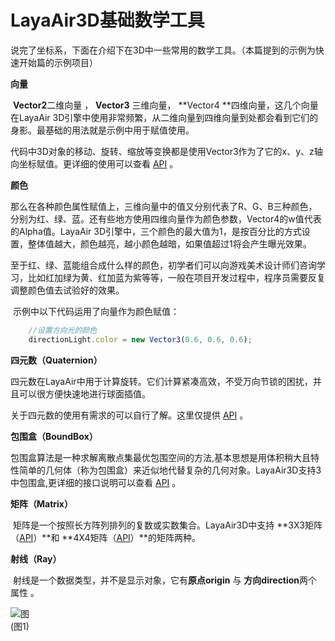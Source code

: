 # LayaAir3D基础数学工具	

说完了坐标系，下面在介绍下在3D中一些常用的数学工具。（本篇提到的示例为快速开始篇的示例项目）

**向量**

​	**Vector2**二维向量 ， **Vector3** 三维向量， **Vector4 **四维向量，这几个向量在LayaAir 3D引擎中使用非常频繁，从二维向量到四维向量到处都会看到它们的身影。最基础的用法就是示例中用于赋值使用。

​	代码中3D对象的移动、旋转、缩放等变换都是使用Vector3作为了它的x、y、z轴向坐标赋值。更详细的使用可以查看 [API](https://layaair2.ldc2.layabox.com/api2/Chinese/index.html?category=Core&class=laya.d3.math.Vector3) 。

**颜色**

​	那么在各种颜色属性赋值上，三维向量中的值又分别代表了R、G、B三种颜色，分别为红、绿、蓝。还有些地方使用四维向量作为颜色参数，Vector4的w值代表的Alpha值。LayaAir 3D引擎中，三个颜色的最大值为1，是按百分比的方式设置，整体值越大，颜色越亮，越小颜色越暗，如果值超过1将会产生曝光效果。

​	至于红、绿、蓝能组合成什么样的颜色，初学者们可以向游戏美术设计师们咨询学习，比如红加绿为黄、红加蓝为紫等等，一般在项目开发过程中，程序员需要反复调整颜色值去试验好的效果。

​	示例中以下代码运用了向量作为颜色赋值：

```typescript
	//设置方向光的颜色
	directionLight.color = new Vector3(0.6, 0.6, 0.6);
```

**四元数（Quaternion）**

​	四元数在LayaAir中用于计算旋转。它们计算紧凑高效，不受万向节锁的困扰，并且可以很方便快速地进行球面插值。

关于四元数的使用有需求的可以自行了解。这里仅提供 [API](https://layaair2.ldc2.layabox.com/api2/Chinese/index.html?category=Core&class=laya.d3.math.Quaternion) 。

**包围盒（BoundBox）**

​	包围盒算法是一种求解离散点集最优包围空间的方法,基本思想是用体积稍大且特性简单的几何体（称为包围盒）来近似地代替复杂的几何对象。LayaAir3D支持3中包围盒,更详细的接口说明可以查看 [API](https://layaair2.ldc2.layabox.com/api2/Chinese/index.html?category=Core&class=laya.d3.math.BoundBox) 。

**矩阵（Matrix）**

​	矩阵是一个按照长方阵列排列的复数或实数集合。LayaAir3D中支持 **3X3矩阵（[API](https://layaair2.ldc2.layabox.com/api2/Chinese/index.html?category=Core&class=laya.d3.math.Matrix3x3)）**和 **4X4矩阵（[API](https://layaair2.ldc2.layabox.com/api2/Chinese/index.html?category=Core&class=laya.d3.math.Matrix4x4)）**的矩阵两种。

**射线（Ray）**

​	射线是一个数据类型，并不是显示对象，它有**原点origin** 与 **方向direction**两个属性 。

![图](img/1.png)<br>(图1)
